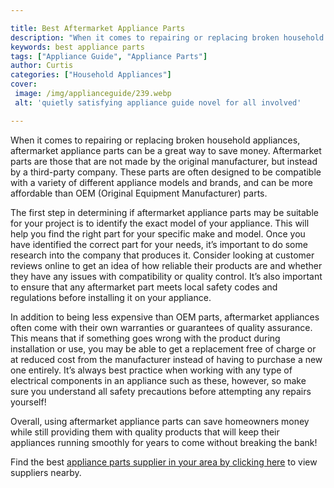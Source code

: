 ```yaml
---

title: Best Aftermarket Appliance Parts
description: "When it comes to repairing or replacing broken household appliances, aftermarket appliance parts can be a great way to save money....you wont regret reading on"
keywords: best appliance parts
tags: ["Appliance Guide", "Appliance Parts"]
author: Curtis
categories: ["Household Appliances"]
cover: 
 image: /img/applianceguide/239.webp
 alt: 'quietly satisfying appliance guide novel for all involved'

---
```


When it comes to repairing or replacing broken household appliances, aftermarket appliance parts can be a great way to save money. Aftermarket parts are those that are not made by the original manufacturer, but instead by a third-party company. These parts are often designed to be compatible with a variety of different appliance models and brands, and can be more affordable than OEM (Original Equipment Manufacturer) parts. 

The first step in determining if aftermarket appliance parts may be suitable for your project is to identify the exact model of your appliance. This will help you find the right part for your specific make and model. Once you have identified the correct part for your needs, it’s important to do some research into the company that produces it. Consider looking at customer reviews online to get an idea of how reliable their products are and whether they have any issues with compatibility or quality control. It’s also important to ensure that any aftermarket part meets local safety codes and regulations before installing it on your appliance. 

In addition to being less expensive than OEM parts, aftermarket appliances often come with their own warranties or guarantees of quality assurance. This means that if something goes wrong with the product during installation or use, you may be able to get a replacement free of charge or at reduced cost from the manufacturer instead of having to purchase a new one entirely. It’s always best practice when working with any type of electrical components in an appliance such as these, however, so make sure you understand all safety precautions before attempting any repairs yourself! 

Overall, using aftermarket appliance parts can save homeowners money while still providing them with quality products that will keep their appliances running smoothly for years to come without breaking the bank!

Find the best <a href="/pages/appliance-parts-suppliers/">appliance parts supplier in your area by clicking here</a> to view suppliers nearby.
